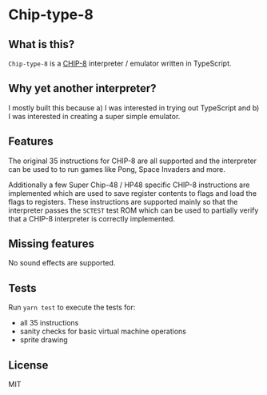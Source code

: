# Chip-type-8

## What is this?

`Chip-type-8` is a [CHIP-8](https://en.wikipedia.org/wiki/CHIP-8) interpreter / emulator written in TypeScript.

## Why yet another interpreter?

I mostly built this because a) I was interested in trying out TypeScript and b) I was interested in creating a super simple emulator.

## Features

The original 35 instructions for CHIP-8 are all supported and the interpreter can be used to to run games like Pong, Space Invaders and more.

Additionally a few Super Chip-48 / HP48 specific CHIP-8 instructions are implemented which are used to save register contents to flags and load the flags to registers. These instructions are supported mainly so that the interpreter passes the `SCTEST` test ROM which can be used to partially verify that a CHIP-8 interpreter is correctly implemented.

## Missing features

No sound effects are supported.

## Tests

Run `yarn test` to execute the tests for:

* all 35 instructions
* sanity checks for basic virtual machine operations
* sprite drawing

## License

MIT
